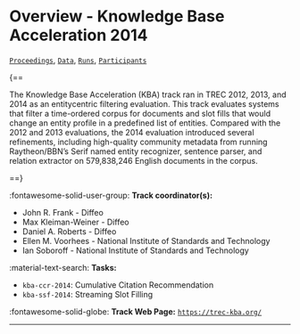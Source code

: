 # Overview - Knowledge Base Acceleration 2014

[`Proceedings`](./proceedings.md), [`Data`](./data.md), [`Runs`](./runs.md), [`Participants`](./participants.md)

{==

The Knowledge Base Acceleration (KBA) track ran in TREC 2012, 2013, and 2014 as an entitycentric filtering evaluation. This track evaluates systems that filter a time-ordered corpus for documents and slot fills that would change an entity profile in a predefined list of entities. Compared with the 2012 and 2013 evaluations, the 2014 evaluation introduced several refinements, including high-quality community metadata from running Raytheon/BBN’s Serif named entity recognizer, sentence parser, and relation extractor on 579,838,246 English documents in the corpus.

==}

:fontawesome-solid-user-group: **Track coordinator(s):**

- John R. Frank - Diffeo 
- Max Kleiman-Weiner - Diffeo 
- Daniel A. Roberts - Diffeo 
- Ellen M. Voorhees - National Institute of Standards and Technology 
- Ian Soboroff - National Institute of Standards and Technology 

:material-text-search: **Tasks:**

- `kba-ccr-2014`: Cumulative Citation Recommendation 
- `kba-ssf-2014`: Streaming Slot Filling 

:fontawesome-solid-globe: **Track Web Page:** [`https://trec-kba.org/`](https://trec-kba.org/) 

---

